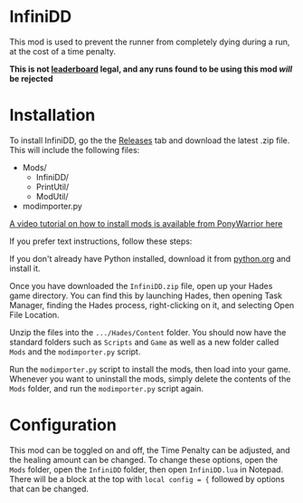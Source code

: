 # InfiniDD
This mod is used to prevent the runner from completely dying during a run, at the cost of a time penalty.

**This is not [leaderboard](https://speedrun.com/hades) legal, and any runs found to be using this mod _will_ be rejected** 

# Installation
To install InfiniDD, go the the [Releases](https://github.com/Museus/InfiniDD/releases) tab and download the latest .zip file. This will include the following files:

-   Mods/
    - InfiniDD/
    - PrintUtil/
    - ModUtil/
-   modimporter.py

[A video tutorial on how to install mods is available from PonyWarrior here](https://www.youtube.com/watch?v=YF0ij7MgOrI)

If you prefer text instructions, follow these steps:

If you don't already have Python installed, download it from [python.org](https://www.python.org/downloads/) and install it.

Once you have downloaded the `InfiniDD.zip` file, open up your Hades game directory. You can find this by launching Hades, then opening Task Manager, finding the Hades process, right-clicking on it, and selecting Open File Location.

Unzip the files into the `.../Hades/Content` folder. You should now have the standard folders such as `Scripts` and `Game` as well as a new folder called `Mods` and the `modimporter.py` script.

Run the `modimporter.py` script to install the mods, then load into your game. Whenever you want to uninstall the mods, simply delete the contents of the `Mods` folder, and run the `modimporter.py` script again.

# Configuration

This mod can be toggled on and off, the Time Penalty can be adjusted, and the healing amount can be changed. To change these options, open the `Mods` folder,  open the `InfiniDD` folder, then open `InfiniDD.lua` in Notepad. There will be a block at the top with `local config = {` followed by options that can be changed.
